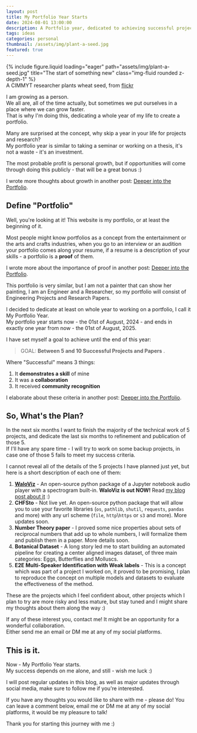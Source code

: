 ```yaml
---
layout: post
title: My Portfolio Year Starts
date: 2024-08-01 13:00:00
description: A Portfolio year, dedicated to achieving successful projects and publications
tags: ideas
categories: personal
thumbnail: /assets/img/plant-a-seed.jpg
featured: true
---
```


<div class="row">
    <div class="col-sm mt-3 mt-md-0">
        {% include figure.liquid loading="eager" path="assets/img/plant-a-seed.jpg" title="The start of something new" class="img-fluid rounded z-depth-1" %}
    </div>
</div>
<div class="caption">
    A CIMMYT researcher plants wheat seed, from <a href="https://www.flickr.com/photos/cimmyt/8208414846">flickr</a>
</div>

I am growing as a person.  
We all are, all of the time actually, but sometimes we put ourselves in a place where we can grow faster.  
That is why I'm doing this, dedicating a whole year of my life to create a portfolio.

Many are surprised at the concept, why skip a year in your life for projects and research?  
My portfolio year is similar to taking a seminar or working on a thesis, it's not a waste - it's an investment.

The most probable profit is personal growth, but if opportunities will come through doing this publicly - that will be a great bonus :)

I wrote more thoughts about growth in another post: [Deeper into the Portfolio](../portfolio-deeper#a-philosophy-of-personal-growth).

## Define "Portfolio"

Well, you're looking at it! This website is my portfolio, or at least the beginning of it.

Most people might know portfolios as a concept from the entertainment or the arts and crafts industries, when you go to an interview or an audition your portfolio comes along your resume, if a resume is a description of your skills - a portfolio is a **proof** of them.

I wrote more about the importance of proof in another post: [Deeper into the Portfolio](../portfolio-deeper#the-professionals-obligation-of-proof).

This portfolio is very similar, but I am not a painter that can show her painting, I am an Engineer and a Researcher, so my portfolio will consist of Engineering Projects and Research Papers.

I decided to dedicate at least on whole year to working on a portfolio, I call it My Portfolio Year.  
My portfolio year starts now - the 01st of August, 2024 - and ends in exactly one year from now - the 01st of August, 2025.

I have set myself a goal to achieve until the end of this year:

> GOAL: **Between 5 and 10 Successful Projects and Papers** .

Where "Successful" means 3 things:

1. It **demonstrates a skill** of mine
2. It was a **collaboration**
3. It received **community recognition**

I elaborate about these criteria in another post: [Deeper into the Portfolio](../portfolio-deeper#my-success-criteria).

## So, What's the Plan?

In the next six months I want to finish the majority of the technical work of 5 projects, and dedicate the last six months to refinement and publication of those 5.  
If I'll have any spare time - I will try to work on some backup projects, in case one of those 5 fails to meet my success criteria.

I cannot reveal all of the details of the 5 projects I have planned just yet, but here is a short description of each one of them:

1. [**WaloViz**](https://waloviz.com) - An open-source python package of a Jupyter notebook audio player with a spectrogram built-in. **WaloViz is out NOW!** Read [my blog post about it](../waloviz-out) :)
2. **CHFSto** - Not live yet. An open-source python package that will allow you to use your favorite libraries (`os`, `pathlib`, `shutil`, `requests`, `pandas` and more) with any url scheme (`file`, `http`\\`https` or `s3` and more). More updates soon.
3. **Number Theory paper** - I proved some nice properties about sets of reciprocal numbers that add up to whole numbers, I will formalize them and publish them in a paper. More details soon.
4. **Botanical Dataset** - A long story led me to start building an automated pipeline for creating a center aligned images dataset, of three main categories: Eggs, Butterflies and Molluscs.
5. **E2E Multi-Speaker Identification with Weak labels** - This is a concept which was part of a project I worked on, it proved to be promising, I plan to reproduce the concept on multiple models and datasets to evaluate the effectiveness of the method.

These are the projects which I feel confident about, other projects which I plan to try are more risky and less mature, but stay tuned and I might share my thoughts about them along the way :)

If any of these interest you, contact me! It might be an opportunity for a wonderful collaboration.  
Either send me an email or DM me at any of my social platforms.

## This is it.

Now - My Portfolio Year starts.  
My success depends on me alone, and still - wish me luck :)

I will post regular updates in this blog, as well as major updates through social media, make sure to follow me if you're interested.

If you have any thoughts you would like to share with me - please do! You can leave a comment below, email me or DM me at any of my social platforms, it would be my pleasure to talk!

Thank you for starting this journey with me :)
